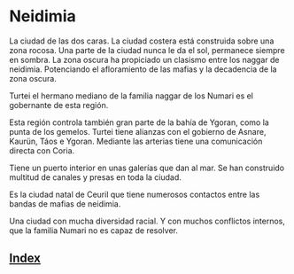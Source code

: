 # Neidimia

La ciudad de las dos caras. La ciudad costera está construida sobre una zona rocosa. Una parte de la ciudad nunca le da el sol, permanece siempre en sombra. La zona oscura ha propiciado un clasismo entre los naggar de neidimia. Potenciando el afloramiento de las mafias y la decadencia de la zona oscura.

Turtei el hermano mediano de la familia naggar de los Numari es el gobernante de esta región.

Esta región controla también gran parte de la bahía de Ygoran, como la punta de los gemelos. Turtei tiene alianzas con el gobierno de Asnare, Kaurün, Táos e Ygoran. Mediante las arterias tiene una comunicación directa con Coria.

Tiene un puerto interior en unas galerías que dan al mar. Se han construido multitud de canales y presas en toda la ciudad.

Es la ciudad natal de Ceuril que tiene numerosos contactos entre las bandas de mafias de neidimia.

Una ciudad con mucha diversidad racial. Y con muchos conflictos internos, que la familia Numari no es capaz de resolver.

## [Index](./README.md)